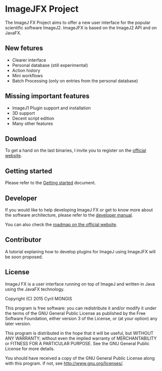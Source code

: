 # ImageJFX Project

The ImageJ FX Project aims to offer a new user interface for the popular scientific software ImageJ2. ImageJFX is based on the ImageJ2 API and on JavaFX.

## New fetures
* Clearer interface
* Personal database (still experimental)
* Action history
* Mini workflows
* Batch Processing (only on entries from the personal database)

## Missing important features
* 	ImageJ1 Plugin support and installation
*  3D support
*  Decent script edition
*  Many other features

## Download

To get a hand on the last binaries, I invite you to register on the [official website](http://www.imagejfx.net).

## Getting started


Please refer to the [Getting started](./GETTING_STARTED.md) document.


## Developer

If you would like to help developing ImageJ FX or get to know more about the software architecture, please refer to the [developer manual](./DEVELOPER.md).

You can also check the [roadmap on the official website](http://www.imagejfx.net/doc/roadmap/).

## Contributor

A tutorial explaning how to develop plugins for ImageJ using ImageJFX will be soon proposed.

## License
ImageJ FX is a user interface running on top of ImageJ and written in Java using the JavaFX technology. 
 
Copyright (C) 2015  Cyril MONGIS

This program is free software: you can redistribute it and/or modify
it under the terms of the GNU General Public License as published by the Free Software Foundation, either version 3 of the License, or (at your option) any later version.

This program is distributed in the hope that it will be useful,
    but WITHOUT ANY WARRANTY; without even the implied warranty of MERCHANTABILITY or FITNESS FOR A PARTICULAR PURPOSE.  See the
 GNU General Public License for more details.

You should have received a copy of the GNU General Public License
    along with this program.  If not, see <http://www.gnu.org/licenses/>.

